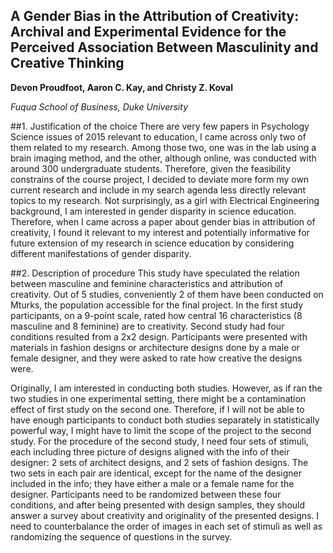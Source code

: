 ## **A Gender Bias in the Attribution of Creativity: Archival and Experimental Evidence for the Perceived Association Between Masculinity and Creative Thinking**

**Devon Proudfoot, Aaron C. Kay, and Christy Z. Koval**

*Fuqua School of Business, Duke University*

##1. Justification of the choice 
There are very few papers in Psychology Science issues of 2015 relevant to education, I came across only two of them related to my research. Among those two, one was in the lab using a brain imaging method, and the other, although online, was conducted with around 300 undergraduate students. Therefore, given the feasibility constrains of the course project, I decided to deviate more form my own current research and include in my search agenda less directly relevant topics to my research. Not surprisingly, as a girl with Electrical Engineering background, I am interested in gender disparity in science education. Therefore, when I came across a paper about gender bias in attribution of creativity, I found it relevant to my interest and potentially informative for future extension of my research in science education by considering different manifestations of gender disparity. 

##2. Description of procedure
This study have speculated the relation between masculine and feminine characteristics and attribution of creativity. Out of 5 studies, conveniently 2 of them have been conducted on Mturks, the population accessible for the final project. In the first study participants, on a 9-point scale, rated how central 16 characteristics (8 masculine and 8 feminine) are to creativity. Second study had four conditions resulted from a 2x2 design. Participants were presented with materials in fashion designs or architecture designs done by a male or female designer, and they were asked to rate how creative the designs were.

Originally, I am interested in conducting both studies. However, as if ran the two studies in one experimental setting, there might be a contamination effect of first study on the second one. Therefore, if I will not be able to have enough participants to conduct both studies separately in statistically powerful way, I might have to limit the scope of the project to the second study. For the procedure of the second study, I need four sets of stimuli, each including three picture of designs aligned with the info of their designer: 2 sets of architect designs, and 2 sets of fashion designs. The two sets in each pair are identical, except for the name of the designer included in the info; they have either a male or a female name for the designer. Participants need to be randomized between these four conditions, and after being presented with design samples, they should answer a survey about creativity and originality of the presented designs. I need to counterbalance the order of images in each set of stimuli as well as randomizing the sequence of questions in the survey.
